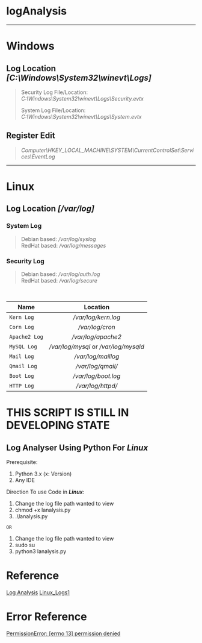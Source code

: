 # logAnalysis
***
# Windows

  ## Log Location *[C:\Windows\System32\winevt\Logs]*
  > Security Log File/Location: *C:\Windows\System32\winevt\Logs\Security.evtx*
  > 
  > System Log File/Location: *C:\Windows\System32\winevt\Logs\System.evtx*

  ## Register Edit
  > *Computer\HKEY_LOCAL_MACHINE\SYSTEM\CurrentControlSet\Services\EventLog*
  
***
# Linux

  ## Log Location *[/var/log]*
  ### **System Log**   
  > 
  > Debian based: */var/log/syslog* <br>
  > RedHat based: */var/log/messages*
  >
  ### **Security Log**
  > 
  > Debian based: */var/log/auth.log* <br>
  > RedHat based: */var/log/secure*
  >
  <br>
  
   | Name          | Location      | 
   | ------------- |:-------------:| 
   | `Kern Log`     | */var/log/kern.log* |
   | `Corn Log`     | */var/log/cron*    |  
   | `Apache2 Log` | */var/log/apache2*     |  
   | `MySQL Log`    | */var/log/mysql*  or */var/log/mysqld* |
   | `Mail Log`   | */var/log/maillog*    |  
   | `Qmail Log` | */var/log/qmail/*    | 
   | `Boot Log`  | */var/log/boot.log*   |  
   | `HTTP Log` | */var/log/httpd/*   |

  # THIS SCRIPT IS STILL IN DEVELOPING STATE

## Log Analyser Using Python For *Linux*

Prerequisite:
<ol>
<li>Python 3.x (x: Version)</li>
<li>Any IDE</li>
</ol>

 Direction To use Code in ***Linux***:
 <ol>
 <li>Change the log file path wanted to view</li>
 <li>chmod +x lanalysis.py</li>
 <li>.\lanalysis.py</li>
</ol> 

 `OR`
 
<ol>
 <li>Change the log file path wanted to view</li>
 <li>sudo su</li>
 <li>python3 lanalysis.py</li>
</ol> 

# Reference
  [Log Analysis](https://ethicalhackersacademy.com/blogs/ethical-hackers-academy/soc-guide)
  [Linux_Logs1](https://www.loggly.com/ultimate-guide/linux-logging-basics/)

# Error Reference
 [PermissionError: [errno 13] permission denied](https://careerkarma.com/blog/python-permissionerror-errno-13-permission-denied/)

